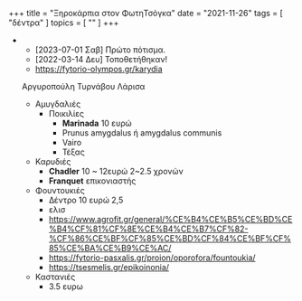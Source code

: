 +++
title = "Ξηροκάρπια στον ΦωτηΤσόγκα"
date = "2021-11-26"
tags = [ "δέντρα" ]
topics = [ "" ]
+++

-   -   <span class="timestamp-wrapper"><span class="timestamp">[2023-07-01 Σαβ] </span></span> Πρώτο πότισμα.
    -   <span class="timestamp-wrapper"><span class="timestamp">[2022-03-14 Δευ] </span></span> Τοποθετήθηκαν!
    -   <https://fytorio-olympos.gr/karydia>

    Αργυροπούλη Τυρνάβου Λάρισα

    -   Αμυγδαλιές
        -   Ποικιλίες
            -   **Marinada** 10 ευρώ
            -   Prunus amygdalus ή amygdalus communis
            -   Vairo
            -   Τέξας
    -   Καρυδιές
        -   **Chadler** 10 ~ 12ευρώ 2~2.5 χρονών
        -   **Franquet** επικονιαστής
    -   Φουντουκιές
        -   Δέντρο 10 ευρώ  2,5
        -   ελισ
        -   <https://www.agrofit.gr/general/%CE%B4%CE%B5%CE%BD%CE%B4%CF%81%CF%8E%CE%B4%CE%B7%CF%82-%CF%86%CE%BF%CF%85%CE%BD%CF%84%CE%BF%CF%85%CE%BA%CE%B9%CE%AC/>
        -   <https://fytorio-pasxalis.gr/proion/oporofora/fountoukia/>
        -   <https://tsesmelis.gr/epikoinonia/>
    -   Καστανιές
        -   3.5 ευρω
